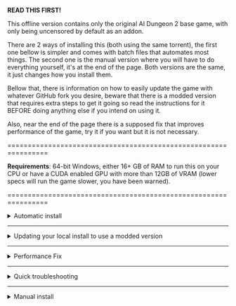 **READ THIS FIRST!**

This offline version contains only the original AI Dungeon 2 base game, with only being uncensored by default as an addon.

There are 2 ways of installing this (both using the same torrent), the first one bellow is simpler and comes with batch files that automates most things. The second one is the manual version where you will have to do everything yourself, it's at the end of the page. Both versions are the same, it just changes how you install them.

Bellow that, there is information on how to easily update the game with whatever GitHub fork you desire, beware that there is a modded version that requires extra steps to get it going so read the instructions for it BEFORE doing anything else if you intend on using it.

Also, near the end of the page there is a supposed fix that improves performance of the game, try it if you want but it is not necessary.

================================================================

**Requirements**: 64-bit Windows, either 16+ GB of RAM to run this on your CPU or have a CUDA enabled GPU with more than 12GB of VRAM (lower specs will run the game slower, you have been warned).

================================================================

<details>
<summary> Automatic install </summary>

#
1) If you have "Python" installed, **uninstall** it.

2) Download the Windows version of the game from this torrent (don't be a leecher and keep seeding): 

- magnet:?xt=urn:btih:dcff0d93ab2b1cad2823360e31d3668b93a81510&dn=AIDun2EASY.zip

  * This contains batch files and the correct Python installer included for dead-simple installing.

3) Just **FOLLOW** the instructions.

4) **CHECK** the box that say "Add Python 3.7 to PATH" in the Python installer.

5) **DON'T TOUCH** the pip installs until it says "Press any key to continue...".

6) "RunAIDungeon.bat", is like a shortcut to launch the game after it's installed.
</details>

***

<details>
<summary> Updating your local install to use a modded version </summary>

#
The are 2 GitHub forks (modded version) you can use: by [thadunge2](https://github.com/thadunge2/AIDungeon) and by [CloverAnon](https://github.com/cloveranon/Clover-Edition).

It is possible to use a modded version developed by Anons by simply downloading the ".zip" of whatever GitHub fork you wanted to use. Then, simply take those files and overwrite with them in the root folder of your local version (to revert to the base/original version, I advise to have a copy elsewhere of the base game that came with the torrent, then you would only need to delete the modded version folder and copy back the base game one to restore the base game).

Beware that it's very likely that, when you use a modded version, it will give you an error when trying to play. So you will have to edit the "AUTO INSTALL FOR BRAINDEAD COOMERS" batch so that it also installs whatever thing you are lacking, and then run it (if you installed manually, the process is similar, you just need to type the commands in "cmd").

Current fix:

    !pip install regex
    !pip install profanityfilter
    !pip install playsound
    !pip install func_timeout
    !pip install tracery
    !pip install pyjarowinkler
    !pip install transformers
    !pip install torch

**VERY IMPORTANT**

**About Clover Edition:**

**Requirements**: 64-bit Windows, either 8+ GB of RAM to run this on your CPU or have a CUDA enabled GPU with more than 6GB of VRAM (lower specs will run the game slower, you have been warned).

Clover Edition recently started to use PyTorch, that's the main reason why the game requirements are so much lower. The installation process is a bit more complicated than what was depicted above, but is still doable.

To see more info on how to do it, **click [here](https://github.com/cloveranon/Clover-Edition) and follow the instructions**.
</details>

***

<details>
<summary> Performance Fix </summary>

#
If your CPU was made in the last decade it probably supports AVX2. If you run tensorflow with AVX2 support, you will have potentially slightly faster calculations. This tensorflow build has those CPU optimizations, try it if you want but it is not necessary.

1) Download this guy's pre-compiled tensorflow: https://github.com/fo40225/tensorflow-windows-wheel/tree/master/1.14.0/py37/CPU/avx2

- (you just do pip install "name of the whl" from the folder where it's saved, don't fucking change the name or it will break) (or, go to the folder where you downloaded the file and type cmd in the path thingy).

Then:

2) Run the command "pip uninstall tensorflow"

3) Run the command "pip uninstall tensorboard"

4) Run the command "pip uninstall tensorflow_estimator"

5) Run the command "pip install tensorflow-1.14.0-cp37-cp37m-win_amd64.whl"
</details>

***

<details>
<summary> Quick troubleshooting </summary>

#
>#### pip not recognized
>Python wasn't added to PATH. Rerun the python installer, select modify, enable pip, hit next, enable "Add Python to environment variables," and hit install.

***

>#### ERROR: Could not find a version that satisfies the requirement tensorflow (from versions: none)
>You either have Python 32-bit or version v3.8. Uninstall and get the right download.

***

>#### If you have problems installing python on Windows 10:
>Windows 10 makes a stupid fucking alias to help you install python, but if you already installed it. It doesn't recognize it.
>
>Basically running python from command prompt will open windows store if you didn't install it from windows store. To solve it just go into "manage app execution aliases" and disable python in there, you may need to restart your computer.

***

>#### How fast does the Local offline version run on only the CPU?
>Local response time depends on number of CPU cores, amount of RAM, Bus size on CPUs, Mobo/Bus speeds, and Tensorflow's version. You can try to downgrade to Tensorflow 1.14 or 1.13 to speed up the AI.

***

>#### Help! I'm seeing censored words, what can I do to disable this function?
>Just replace "return pf.censor(text)" with "return text" in story/utils.py line 71.
>
>Or just use a modded version (like the one in the torrent or the other featured versions) that has it disabled by default.

***

>#### Is there a way to tell the AI Dungeon to use my CPU over GPU and vice versa?
>It will switch to CPU if it sees your GPU is up to no good (or at least if you miss some CUDA stuff). You can also install tensorflow 1.14, which is a CPU only version so it won't even try. Newer versions than 1.14 are for both CPU and GPU, it will probably try running it through GPU first but should switch to cpu after throwing some errors on startup.
>    
>Or you can try this in cmd: "pip uninstall tensorflow-gpu"

***

>#### How can I use a background image in cmd like I see people using?
>Windows and Linux shells lets you use background images for your terminal (only if using Powershell). End result should look [something like this](https://i.ibb.co/RD7ZShf/1576562191889.jpg).

***

>#### How do I stop AI Dungeon from allocating 125MB of VRAM on every GPU it finds? I don't want to make the other people using this server suspicious.
>This is a bug with Tensorflow 1. There's supposedly a "max_devices" GPU option you can set to make it only run on 1 GPU.
>
>Add these lines at the top of play.py (put this after "import os", obviously):

    import argparse
    parser = argparse.ArgumentParser()
    parser.add_argument('--gpus', nargs="+", default=["0"])
    args = parser.parse_args()
    visible_devices = ",".join(args.gpus)
    os.environ["CUDA_VISIBLE_DEVICES"] = visible_devices
    print("running on gpus", visible_devices)

>Then you can run play.py --gpus <gpu1> <gpu2>... to explicitly tell it which GPUs to run on. Or you can leave out the argument and it will just run on GPU 0.

***

>#### While I played the game I get an OOM (out of memory) error."
>You ran out of memory, probably because you played it in GPU mode. To force CPU mode, go to where your CUDA bin folder is and delete the "cudnn64_7.dll" file.

***

>#### Upon launching the game I get "encoder.json is missing".
>Your model files are missing, make sure they are located inside your AI Dungeon folder in "\generator\gpt2\models\model_v5".

***

>#### When I try to run AIDungeon, I get the error "ImportError: DLL load failed: A dynamic link library (DLL) initialization routine failed".
>Your CPU doesn't support the "Performance Fix" (AVX2). The only solution is to upgrade your CPU or run the command "pip uninstall tensorflow-1.14.0-cp37-cp37m-win_amd64.whl" and install the default version of tensorflow again.
</details>

***

<details>
<summary> Manual install </summary>

#
1) If you have "Python" installed, **uninstall** it. Then install Python 3.7.5, 64-bit. **Make sure** you enable adding Python to PATH when installing.

- If you plan to use the GPU, also install CUDA Toolkit (latest release should be fine, but it's recommended to use CUDA 10.0) and cuDNN (make sure this version matches your CUDA Toolkit version, it's v7.6.5 for CUDA 10.0).

2) Download the Windows version of the game from this torrent (in this instance, only download the "AIDungeon" folder, ignore the rest, although you can use the Python installer over there if you didn't install Python yet) (don't be a leecher and keep seeding):

- magnet:?xt=urn:btih:dcff0d93ab2b1cad2823360e31d3668b93a81510

3) Open a command prompt ("cmd") in whatever folder you extracted the game into (just type "cmd" into the folder's url and hit enter).

4) Run the command "pip install tensorflow" for the CPU version or "pip install tensorflow-gpu" for the GPU version.

- If you have tensorflow issues later on, try "pip install tensorflow==1.14".

5) Run the command "pip install pyyaml"

6) Run the command "pip install -r requirements.txt"

7) Run the command "python play.py" and it should start the game

#### To run the game easily after a manual install, do this:
>1) Make ".txt" file in the main folder.
>
>2) Type the command you use to run the game into the ".txt" file (python play.py) and save it.
>
>3) Rename the file from "whatever.txt" to "whatever.bat".
>
>The inside of ".bat" should look something like this:
>
    python play.py
    pause
>
>And done, you have a working program that will automatically open "cmd" and run that command for you, starting the game in one easy click.